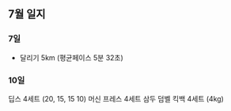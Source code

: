 ## 7월 일지

### 7일
- 달리기 5km (평균페이스 5분 32초)

### 10일
딥스 4세트 (20, 15, 15 10)
머신 프레스 4세트
삼두 덤벨 킥백 4세트 (4kg)